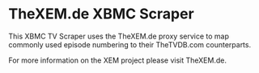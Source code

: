 # TheXEM.de XBMC Scraper #

This XBMC TV Scraper uses the TheXEM.de proxy service to map commonly used episode numbering to their TheTVDB.com counterparts. 

For more information on the XEM project please visit TheXEM.de.
